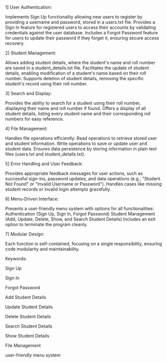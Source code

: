 1] User Authentication:

Implements Sign Up functionality allowing new users to register by providing a username and password, stored in a users.txt file.
Provides a Sign In feature for registered users to access their accounts by validating credentials against the user database.
Includes a Forgot Password feature for users to update their password if they forget it, ensuring secure access recovery.

2] Student Management:

Allows adding student details, where the student's name and roll number are saved in a student_details.txt file.
Facilitates the update of student details, enabling modification of a student's name based on their roll number.
Supports deletion of student details, removing the specific student's record using their roll number.

3] Search and Display:

Provides the ability to search for a student using their roll number, displaying their name and roll number if found.
Offers a display of all student details, listing every student name and their corresponding roll numbers for easy reference.

4] File Management:

Handles file operations efficiently:
Read operations to retrieve stored user and student information.
Write operations to save or update user and student data.
Ensures data persistence by storing information in plain text files (users.txt and student_details.txt).

5] Error Handling and User Feedback:

Provides appropriate feedback messages for user actions, such as successful sign-ins, password updates, and data operations (e.g., "Student Not Found" or "Invalid Username or Password").
Handles cases like missing student records or invalid login attempts gracefully.

6] Menu-Driven Interface:

Presents a user-friendly menu system with options for all functionalities:
Authentication (Sign Up, Sign In, Forgot Password)
Student Management (Add, Update, Delete, Show, and Search Student Details)
Includes an exit option to terminate the program cleanly.

7] Modular Design:

Each function is self-contained, focusing on a single responsibility, ensuring code modularity and maintainability.

Keywords:

Sign Up

Sign In

Forgot Password

Add Student Details

Update Student Details

Delete Student Details

Search Student Details

Show Student Details

File Management

user-friendly menu system

